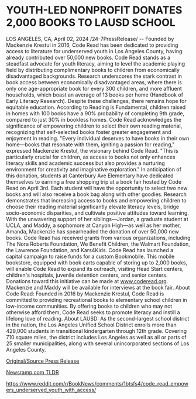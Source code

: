 # YOUTH-LED NONPROFIT DONATES 2,000 BOOKS TO LAUSD SCHOOL

LOS ANGELES, CA, April 02, 2024 /24-7PressRelease/ -- Founded by Mackenzie Krestul in 2016, Code Read has been dedicated to providing access to literature for underserved youth in Los Angeles County, having already contributed over 50,000 new books. Code Read stands as a steadfast advocate for youth literacy, aiming to level the academic playing field by distributing complimentary books to children from economically disadvantaged backgrounds.  Research underscores the stark contrast in book access between economically disadvantaged areas, where there is only one age-appropriate book for every 300 children, and more affluent households, which boast an average of 13 books per home (Handbook of Early Literacy Research). Despite these challenges, there remains hope for equitable education. According to Reading is Fundamental, children raised in homes with 100 books have a 90% probability of completing 9th grade, compared to just 30% in bookless homes. Code Read acknowledges the significance of empowering children to select their own reading material, recognizing that self-selected books foster greater engagement and enjoyment in reading.  "Every individual deserves to have books in their own home—books that resonate with them, igniting a passion for reading," expressed Mackenzie Krestul, the visionary behind Code Read. "This is particularly crucial for children, as access to books not only enhances literacy skills and academic success but also provides a nurturing environment for creativity and imaginative exploration."  In anticipation of this donation, students at Canterbury Ave Elementary have dedicated themselves to earning a free shopping trip at a book fair hosted by Code Read on April 3rd. Each student will have the opportunity to select two new books and will also receive a book bag along with other goodies.  Research demonstrates that increasing access to books and empowering children to choose their reading material significantly elevate literacy levels, bridge socio-economic disparities, and cultivate positive attitudes toward learning.  With the unwavering support of her siblings—Jordan, a graduate student at UCLA, and Maddy, a sophomore at Canyon High—as well as her mother, Amanda, Mackenzie has spearheaded the donation of over 50,000 new books. Code Read has received grants from various organizations, including The Nora Roberts Foundation, We Benefit Children, the Walmart Foundation, the Lawrence Foundation, and Kars4Kids.  Code Read has launched a capital campaign to raise funds for a custom Bookmobile. This mobile bookstore, equipped with book carts capable of storing up to 2,000 books, will enable Code Read to expand its outreach, visiting Head Start centers, children's hospitals, juvenile detention centers, and senior centers. Donations toward this initiative can be made at www.coderead.org.  Mackenzie and Maddy will be available for interviews at the book fair.  About Code Read: Founded in 2016 by Mackenzie Krestul, Code Read is committed to providing recreational books to elementary school children in low-income communities. By offering books to children who may not otherwise afford them, Code Read seeks to promote literacy and instill a lifelong love of reading.  About LAUSD: As the second-largest school district in the nation, the Los Angeles Unified School District enrolls more than 429,000 students in transitional kindergarten through 12th grade. Covering 710 square miles, the district includes Los Angeles as well as all or parts of 25 smaller municipalities, along with several unincorporated sections of Los Angeles County. 

[Original/Source Press Release](https://www.24-7pressrelease.com/press-release/509738/youth-led-nonprofit-donates-2000-books-to-lausd-school)
                    

[Newsramp.com TLDR](None) 

https://www.reddit.com/r/BookNews/comments/1btsfs4/code_read_empowers_underserved_youth_with_access/